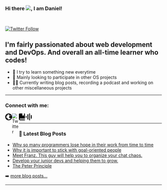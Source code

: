### Hi there <img src="https://raw.githubusercontent.com/MartinHeinz/MartinHeinz/master/wave.gif" width="30px">, I am Daniel!

<br />

[![Twitter Follow](https://img.shields.io/twitter/follow/xFuturecs?color=1DA1F2&logo=twitter&style=for-the-badge)](https://twitter.com/intent/follow?original_referer=https%3A%2F%2Fgithub.com%2FxFuturecs&screen_name=xFuturecs)

## I'm fairly passionated about web development and DevOps. And overall an all-time learner who codes!

- 🌱 I try to learn something new everytime
- 👯 Mainly looking to participate in other OS projects
- 👨‍💻 Currently writing blog posts, recording a podcast and working on other miscellaneous projects

---

### Connect with me:

[<img align="left" alt="Homepage" width="22px" src="https://raw.githubusercontent.com/iconic/open-iconic/master/svg/globe.svg" />][website]
[<img align="left" alt="Twitter" width="22px" src="https://cdn.jsdelivr.net/npm/simple-icons@v3/icons/twitter.svg" />][twitter]
[<img align="left" alt="Blog" width="22px" src="https://raw.githubusercontent.com/iconic/open-iconic/master/svg/book.svg" />][blog]
[<img align="left" alt="Blog" width="22px" src="https://raw.githubusercontent.com/iconic/open-iconic/master/svg/audio-spectrum.svg" />][podcast]

<br />

---

### 📕 Latest Blog Posts

<!-- BLOG-POST-LIST:START -->
- [Why so many programmers lose hope in their work from time to time](https://xfuture-blog.com/why-so-many-programmers-lose-hope-in-their-work-from-time-to-time/)
- [Why it is important to stick with goal-oriented people](https://xfuture-blog.com/why-it-is-important-to-stick-with-goal-oriented-people/)
- [Meet Franz. This guy will help you to organize your chat chaos.](https://xfuture-blog.com/meet-franz-this-guy-will-help-you-to-organize-your-chat-chaos/)
- [Develop your junior devs and helping them to grow.](https://xfuture-blog.com/develop-your-junior-devs-and-helping-them-to-grow/)
- [The Peter Principle](https://xfuture-blog.com/the-peter-principle/)
<!-- BLOG-POST-LIST:END -->

➡️ [more blog posts...](https://www.xfuture-blog.com/)

---

[blog]: https://www.xfuture-blog.com/
[twitter]: https://twitter.com/xFuturecs
[website]: https://www.xfuture.digital
[podcast]: https://wasbinichhoerend.de/
